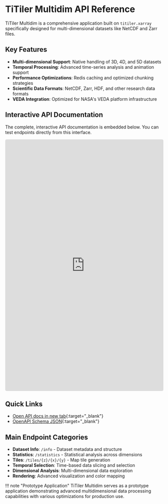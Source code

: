 # TiTiler Multidim API Reference

TiTiler Multidim is a comprehensive application built on `titiler.xarray` specifically designed for multi-dimensional datasets like NetCDF and Zarr files.

## Key Features

- **Multi-dimensional Support**: Native handling of 3D, 4D, and 5D datasets
- **Temporal Processing**: Advanced time-series analysis and animation support
- **Performance Optimizations**: Redis caching and optimized chunking strategies
- **Scientific Data Formats**: NetCDF, Zarr, HDF, and other research data formats
- **VEDA Integration**: Optimized for NASA's VEDA platform infrastructure

## Interactive API Documentation

The complete, interactive API documentation is embedded below. You can test endpoints directly from this interface.

<iframe src="https://staging.openveda.cloud/api/titiler-multidim/api.html"
        width="100%"
        height="800px"
        frameborder="0"
        style="border: 1px solid #ddd; border-radius: 4px;">
</iframe>

## Quick Links

- [Open API docs in new tab](https://staging.openveda.cloud/api/titiler-multidim/api.html){:target="_blank"}
- [OpenAPI Schema JSON](https://staging.openveda.cloud/api/titiler-multidim/api){:target="_blank"}

## Main Endpoint Categories

- **Dataset Info**: `/info` - Dataset metadata and structure
- **Statistics**: `/statistics` - Statistical analysis across dimensions
- **Tiles**: `/tiles/{z}/{x}/{y}` - Map tile generation
- **Temporal Selection**: Time-based data slicing and selection
- **Dimensional Analysis**: Multi-dimensional data exploration
- **Rendering**: Advanced visualization and color mapping

!!! note "Prototype Application"
    TiTiler Multidim serves as a prototype application demonstrating advanced multidimensional data processing capabilities with various optimizations for production use.
